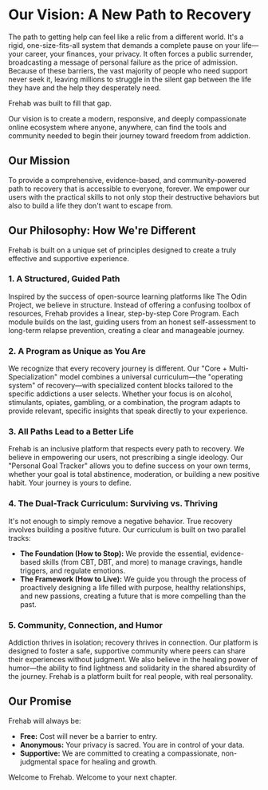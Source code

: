 # Our Vision: A New Path to Recovery

The path to getting help can feel like a relic from a different world. It's a rigid, one-size-fits-all system that demands a complete pause on your life—your career, your finances, your privacy. It often forces a public surrender, broadcasting a message of personal failure as the price of admission. Because of these barriers, the vast majority of people who need support never seek it, leaving millions to struggle in the silent gap between the life they have and the help they desperately need.

Frehab was built to fill that gap.

Our vision is to create a modern, responsive, and deeply compassionate online ecosystem where anyone, anywhere, can find the tools and community needed to begin their journey toward freedom from addiction.

## Our Mission

To provide a comprehensive, evidence-based, and community-powered path to recovery that is accessible to everyone, forever. We empower our users with the practical skills to not only stop their destructive behaviors but also to build a life they don't want to escape from.

## Our Philosophy: How We're Different

Frehab is built on a unique set of principles designed to create a truly effective and supportive experience.

### 1. A Structured, Guided Path

Inspired by the success of open-source learning platforms like The Odin Project, we believe in structure. Instead of offering a confusing toolbox of resources, Frehab provides a linear, step-by-step Core Program. Each module builds on the last, guiding users from an honest self-assessment to long-term relapse prevention, creating a clear and manageable journey.

### 2. A Program as Unique as You Are

We recognize that every recovery journey is different. Our "Core + Multi-Specialization" model combines a universal curriculum—the "operating system" of recovery—with specialized content blocks tailored to the specific addictions a user selects. Whether your focus is on alcohol, stimulants, opiates, gambling, or a combination, the program adapts to provide relevant, specific insights that speak directly to your experience.

### 3. All Paths Lead to a Better Life

Frehab is an inclusive platform that respects every path to recovery. We believe in empowering our users, not prescribing a single ideology. Our "Personal Goal Tracker" allows you to define success on your own terms, whether your goal is total abstinence, moderation, or building a new positive habit. Your journey is yours to define.

### 4. The Dual-Track Curriculum: Surviving vs. Thriving

It's not enough to simply remove a negative behavior. True recovery involves building a positive future. Our curriculum is built on two parallel tracks:

* **The Foundation (How to Stop):** We provide the essential, evidence-based skills (from CBT, DBT, and more) to manage cravings, handle triggers, and regulate emotions.
* **The Framework (How to Live):** We guide you through the process of proactively designing a life filled with purpose, healthy relationships, and new passions, creating a future that is more compelling than the past.

### 5. Community, Connection, and Humor

Addiction thrives in isolation; recovery thrives in connection. Our platform is designed to foster a safe, supportive community where peers can share their experiences without judgment. We also believe in the healing power of humor—the ability to find lightness and solidarity in the shared absurdity of the journey. Frehab is a platform built for real people, with real personality.

## Our Promise

Frehab will always be:

* **Free:** Cost will never be a barrier to entry.
* **Anonymous:** Your privacy is sacred. You are in control of your data.
* **Supportive:** We are committed to creating a compassionate, non-judgmental space for healing and growth.

Welcome to Frehab. Welcome to your next chapter.